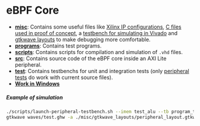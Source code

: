 # eBPF Core

 - [**misc**](./misc): Contains some useful files like [Xilinx IP configurations](./misc/xilinx_ips/), [C files used in proof of concept](./misc/app/), a [testbench for simulating in Vivado](./misc/top_mb.vhd) and [gtkwave layouts](./misc/gtkwave_layouts/) to make debugging more comfortable.
  - [**programs**](./programs): Contains test programs. 
 - [**scripts**](./scripts): Contains scripts for compilation and simulation of `.vhd` files. 
 - [**src**](./src): Contains source code of the eBPF core inside an AXI Lite peripheral.
 - [**test**](./test): Contains testbenchs for unit and integration tests (only [peripheral tests](./test/peripheral_test/) do work with current source files).
 - [**Work in Windows**](./doc/work-in-windows-ghdl.md) 


##### Example of simulation
```bash
./scripts/launch-peripheral-testbench.sh --imem test_alu --tb program_test
gtkwave waves/test.ghw -a ./misc/gtkwave_layouts/peripheral_layout.gtkw
```
